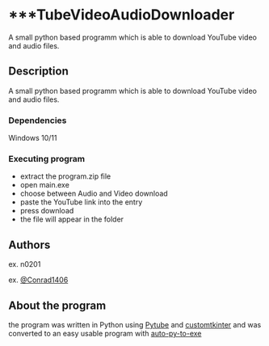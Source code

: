 # ***TubeVideoAudioDownloader
A small python based programm which is able to download YouTube video and audio files.
## Description

A small python based programm which is able to download YouTube video and audio files.

### Dependencies

Windows 10/11

### Executing program

* extract the program.zip file
* open main.exe
* choose between Audio and Video download
* paste the YouTube link into the entry
* press download
* the file will appear in the folder

## Authors

ex. n0201 

ex. [@Conrad1406](https://github.com/Conrad1406)

## About the program
the program was written in Python using [Pytube](https://github.com/pytube/pytube) and [customtkinter](https://github.com/TomSchimansky/CustomTkinter) and was converted to an easy usable program with [auto-py-to-exe](https://github.com/brentvollebregt/auto-py-to-exe) 
